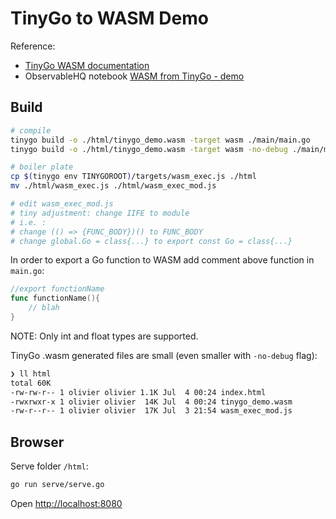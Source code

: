 # TinyGo to WASM Demo

Reference:

- [TinyGo WASM documentation](https://tinygo.org/docs/guides/webassembly/)
- ObservableHQ notebook [WASM from TinyGo - demo](https://observablehq.com/@oscar6echo/wasm-from-tinygo-demo)

## Build

```bash
# compile
tinygo build -o ./html/tinygo_demo.wasm -target wasm ./main/main.go
tinygo build -o ./html/tinygo_demo.wasm -target wasm -no-debug ./main/main.go

# boiler plate
cp $(tinygo env TINYGOROOT)/targets/wasm_exec.js ./html
mv ./html/wasm_exec.js ./html/wasm_exec_mod.js

# edit wasm_exec_mod.js
# tiny adjustment: change IIFE to module
# i.e. :
# change (() => {FUNC_BODY})() to FUNC_BODY
# change global.Go = class{...} to export const Go = class{...}
```

In order to export a Go function to WASM add comment above function in `main.go`:

```go
//export functionName
func functionName(){
    // blah
}
```

NOTE: Only int and float types are supported.

TinyGo .wasm generated files are small (even smaller with `-no-debug` flag):

```bash
❯ ll html
total 60K
-rw-rw-r-- 1 olivier olivier 1.1K Jul  4 00:24 index.html
-rwxrwxr-x 1 olivier olivier  14K Jul  4 00:24 tinygo_demo.wasm
-rw-r--r-- 1 olivier olivier  17K Jul  3 21:54 wasm_exec_mod.js
```

## Browser

Serve folder `/html`:

```bash
go run serve/serve.go
```

Open <http://localhost:8080>
